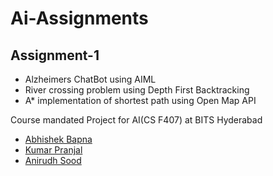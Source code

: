 # Ai-Assignments
## Assignment-1
- Alzheimers ChatBot using AIML
- River crossing problem using Depth First Backtracking
- A* implementation of shortest path using Open Map API
 



Course mandated Project for AI(CS F407) at BITS Hyderabad
- [Abhishek Bapna](https://github.com/LuciFR1809)
- [Kumar Pranjal](https://github.com/kpranjal2047)
- [Anirudh Sood](https://github.com/anirudh-99-hub)
